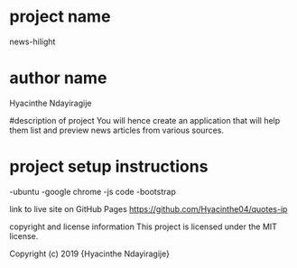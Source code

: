 # project name
news-hilight

# author name
Hyacinthe Ndayiragije

#description of project
 You will hence create an application that will help them list and preview news articles from various sources.   

# project setup instructions
-ubuntu -google chrome -js code -bootstrap

link to live site on GitHub Pages
https://github.com/Hyacinthe04/quotes-ip

copyright and license information
This project is licensed under the MIT license.

Copyright (c) 2019 {Hyacinthe Ndayiragije}

